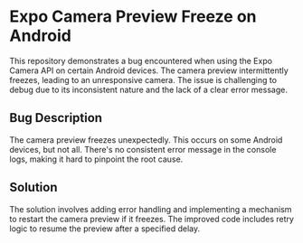 # Expo Camera Preview Freeze on Android

This repository demonstrates a bug encountered when using the Expo Camera API on certain Android devices. The camera preview intermittently freezes, leading to an unresponsive camera. The issue is challenging to debug due to its inconsistent nature and the lack of a clear error message.

## Bug Description

The camera preview freezes unexpectedly. This occurs on some Android devices, but not all. There's no consistent error message in the console logs, making it hard to pinpoint the root cause.

## Solution

The solution involves adding error handling and implementing a mechanism to restart the camera preview if it freezes. The improved code includes retry logic to resume the preview after a specified delay.